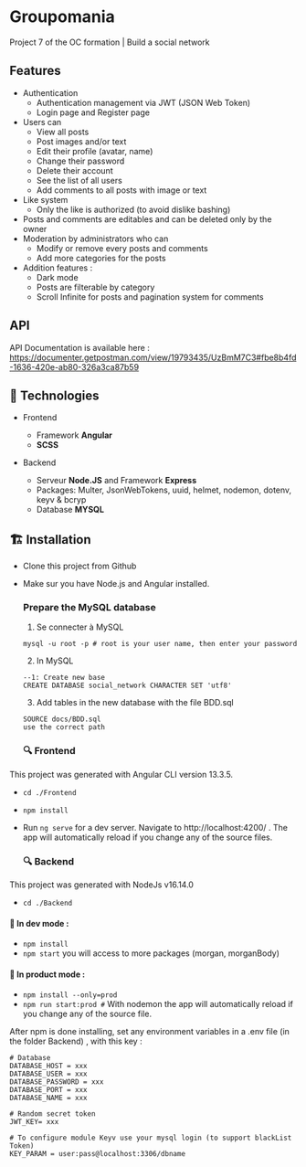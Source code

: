 # Groupomania
Project 7 of the OC formation | Build a social network

## Features

* Authentication 
    - Authentication management via JWT (JSON Web Token)
    - Login page and Register page
* Users can 
    - View all posts
    - Post images and/or text
    - Edit their profile (avatar, name)
    - Change their password
    - Delete their account 
    - See the list of all users
    - Add comments to all posts with image or text
* Like system
    - Only the like is authorized (to avoid dislike bashing)
* Posts and comments are editables and can be deleted only by the owner
* Moderation by administrators who can 
    - Modify or remove every posts and comments
    - Add more categories for the posts
* Addition features :
    - Dark mode
    - Posts are filterable by category
    - Scroll Infinite for posts and pagination system for comments
 

## API
API Documentation is available here : https://documenter.getpostman.com/view/19793435/UzBmM7C3#fbe8b4fd-1636-420e-ab80-326a3ca87b59

## 🔨 Technologies 

* Frontend 
    - Framework **Angular**
    - **SCSS**

* Backend
    - Serveur **Node.JS** and Framework **Express**
    - Packages: Multer, JsonWebTokens, uuid, helmet, nodemon, dotenv, keyv & bcryp
    - Database **MYSQL**



## 🏗️ Installation


- Clone this project from Github
- Make sur you have Node.js and Angular installed.
    ### Prepare the MySQL database 
    
    1. Se connecter à MySQL
    
    ```
    mysql -u root -p # root is your user name, then enter your password
    ```
    
    2. In MySQL


    ``` 
    --1: Create new base
    CREATE DATABASE social_network CHARACTER SET 'utf8'  
    ```
    
    3. Add tables in the new database with the file BDD.sql

    ```
    SOURCE docs/BDD.sql 
    use the correct path
    ```
    
    
    ### 🔍 Frontend
    
This project was generated with Angular CLI version 13.3.5.

- `cd ./Frontend`
- `npm install`
- Run `ng serve` for a dev server. Navigate to http://localhost:4200/ . The app will automatically reload if you change any of the source files.

    ### 🔍 Backend
This project was generated with NodeJs v16.14.0

- `cd ./Backend`

#### 🚧 In dev mode :
        
- `npm install`
- `npm start`
you will access to more packages (morgan, morganBody)

#### 🚀 In product mode :
        
- `npm install --only=prod`
- `npm run start:prod #`
With nodemon the app will automatically reload if you change any of the source file.

After npm is done installing, set any environment variables in a .env file (in the folder Backend) , with this key :

```
# Database
DATABASE_HOST = xxx
DATABASE_USER = xxx
DATABASE_PASSWORD = xxx
DATABASE_PORT = xxx
DATABASE_NAME = xxx

# Random secret token
JWT_KEY= xxx

# To configure module Keyv use your mysql login (to support blackList Token)
KEY_PARAM = user:pass@localhost:3306/dbname
```

